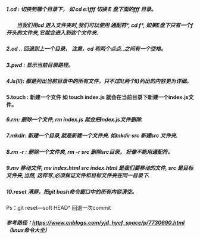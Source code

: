 ##### 1.cd : 切换到哪个目录下， 如 cd e:\fff  切换 E 盘下面的fff 目录。

##### 　　当我们用cd 进入文件夹时,我们可以使用 通配符*, cd f*,  如果E盘下只有一个f开头的文件夹,它就会进入到这个文件夹.

##### 2.cd .. 回退到上一个目录， 注意，cd 和两个点点..之间有一个空格。

##### 3.pwd : 显示当前目录路径。

##### 4.ls(ll): 都是列出当前目录中的所有文件，只不过ll(两个ll)列出的内容更为详细。

#### 5.touch : 新建一个文件 如 touch index.js 就会在当前目录下新建一个index.js文件。

##### 6.rm:  删除一个文件, rm index.js 就会把index.js文件删除.

##### 7.mkdir: 新建一个目录,就是新建一个文件夹. 如mkdir src 新建src 文件夹.

##### 8.rm -r : 删除一个文件夹,  rm -r src 删除src目录， 好像不能用通配符。

##### 9.mv 移动文件, mv index.html src   index.html 是我们要移动的文件, src 是目标文件夹,当然, 这样写,必须保证文件和目标文件夹在同一目录下.

##### 10.reset 清屏，把git bash命令窗口中的所有内容清空。



Ps：git reset—soft HEAD^ 回退一次commit

##### 参考路径：https://www.cnblogs.com/yjd_hycf_space/p/7730690.html  （linux命令大全）


